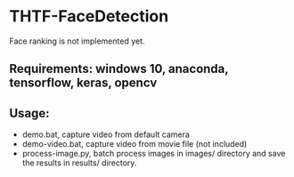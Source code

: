 # THTF-FaceDetection
 
Face ranking is not implemented yet.

## Requirements: windows 10, anaconda, tensorflow, keras, opencv

## Usage:
+ demo.bat, capture video from default camera
+ demo-video.bat, capture video from movie file (not included)
+ process-image.py, batch process images in images/ directory and save the results in results/ directory.
